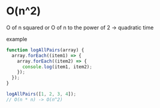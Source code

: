 # O(n^2)

O of n squared or O of n to the power of 2 -> quadratic time

example

```javascript
function logAllPairs(array) {
  array.forEach((item1) => {
    array.forEach((item2) => {
      console.log(item1, item2);
    });
  });
}

logAllPairs([1, 2, 3, 4]);
// O(n * n) -> O(n^2)
```
